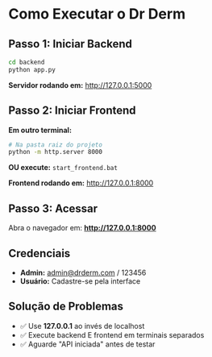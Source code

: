 # Como Executar o Dr Derm

## Passo 1: Iniciar Backend
```bash
cd backend
python app.py
```
**Servidor rodando em:** http://127.0.0.1:5000

## Passo 2: Iniciar Frontend
**Em outro terminal:**
```bash
# Na pasta raiz do projeto
python -m http.server 8000
```
**OU execute:** `start_frontend.bat`

**Frontend rodando em:** http://127.0.0.1:8000

## Passo 3: Acessar
Abra o navegador em: **http://127.0.0.1:8000**

## Credenciais
- **Admin:** admin@drderm.com / 123456
- **Usuário:** Cadastre-se pela interface

## Solução de Problemas
- ✅ Use **127.0.0.1** ao invés de localhost
- ✅ Execute backend E frontend em terminais separados
- ✅ Aguarde "API iniciada" antes de testar